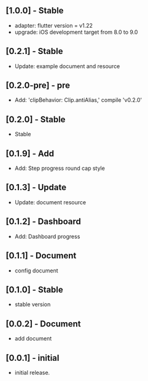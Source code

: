 ## [1.0.0] - Stable

* adapter: flutter version = v1.22
* upgrade: iOS development target from 8.0 to 9.0 

## [0.2.1] - Stable

* Update: example document and resource 

## [0.2.0-pre] - pre

* Add: 'clipBehavior: Clip.antiAlias,' compile 'v0.2.0'

## [0.2.0] - Stable

* Stable

## [0.1.9] - Add

* Add: Step progress round cap style

## [0.1.3] - Update

* Update: document resource

## [0.1.2] - Dashboard

* Add: Dashboard progress

## [0.1.1] - Document

* config document

## [0.1.0] - Stable

* stable version

## [0.0.2] - Document

* add document

## [0.0.1] - initial

* initial release.
